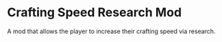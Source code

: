 # Crafting Speed Research Mod
A mod that allows the player to increase their crafting speed via research. 